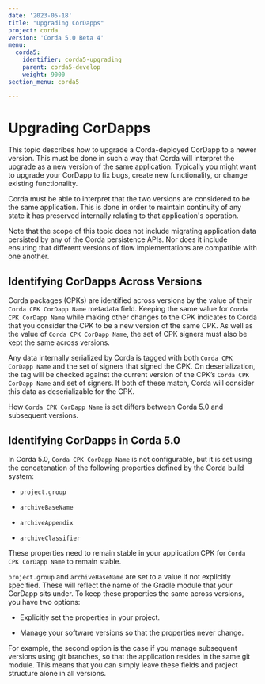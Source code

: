 ```yaml
---
date: '2023-05-18'
title: "Upgrading CorDapps"
project: corda
version: 'Corda 5.0 Beta 4'
menu:
  corda5:
    identifier: corda5-upgrading
    parent: corda5-develop
    weight: 9000
section_menu: corda5

---
```


# Upgrading CorDapps

This topic describes how to upgrade a Corda-deployed CorDapp to a newer version. This must be done in such a way that Corda will interpret the upgrade as a new version of the same application. Typically you might want to upgrade your CorDapp to fix bugs, create new functionality, or change existing functionality. 

Corda must be able to interpret that the two versions are considered to be the same application. This is done in order to maintain continuity of any state it has preserved internally relating to that application's operation.

Note that the scope of this topic does not include migrating application data persisted by any of the Corda persistence APIs. Nor does it include ensuring that different versions of flow implementations are compatible with one another.

## Identifying CorDapps Across Versions

Corda packages (CPKs) are identified across versions by the value of their `Corda CPK CorDapp Name` metadata field. Keeping the same value for `Corda CPK CorDapp Name` while making other changes to the CPK indicates to Corda that you consider the CPK to be a new version of the same CPK. As well as the value of  `Corda CPK CorDapp Name`, the set of CPK signers must also be kept the same across versions.

Any data internally serialized by Corda is tagged with both `Corda CPK CorDapp Name` and the set of signers that signed the CPK. On deserialization, the tag will be checked against the current version of the CPK’s `Corda CPK CorDapp Name` and set of signers. If both of these match, Corda will consider this data as deserializable for the CPK.

How `Corda CPK CorDapp Name` is set differs between Corda 5.0 and subsequent versions.

## Identifying CorDapps in Corda 5.0

In Corda 5.0, `Corda CPK CorDapp Name` is not configurable, but it is set using the concatenation of the following properties defined by the Corda build system:

* `project.group`

* `archiveBaseName`

* `archiveAppendix`

* `archiveClassifier`

These properties need to remain stable in your application CPK for `Corda CPK CorDapp Name` to remain stable.

`project.group` and `archiveBaseName` are set to a value if not explicitly specified. These  will reflect the name of the Gradle module that your CorDapp sits under. To keep these properties the same across versions, you have two options:

* Explicitly set the properties in your project.

* Manage your software versions so that the properties never change. 

For example, the second option is the case if you manage subsequent versions using git branches, so that the application resides in the same git module. This means that you can simply leave these fields and project structure alone in all versions.
